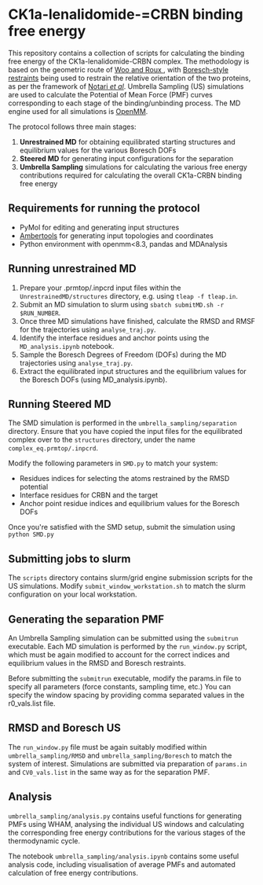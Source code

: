 # CK1a-lenalidomide-=CRBN binding free energy

This repository contains a collection of scripts for calculating the binding free energy of the CK1a-lenalidomide-CRBN complex. The methodology is based on the geometric route of [Woo and Roux ](https://www.pnas.org/doi/10.1073/pnas.0409005102), with [Boresch-style restraints](https://pubs.acs.org/doi/10.1021/jp0217839) being used to restrain the relative orientation of the two proteins, as per the framework of [Notari *et al*](https://pubs.acs.org/doi/10.1021/acs.jctc.4c01695). Umbrella Sampling (US) simulations are used to calculate the Potential of Mean Force (PMF) curves corresponding to each stage of the binding/unbinding process. The MD engine used for all simulations is [OpenMM](https://openmm.org/).

The protocol follows three main stages: 

1. **Unrestrained MD** for obtaining equilibrated starting structures and equilibrium values for the various Boresch DOFs
2. **Steered MD** for generating input configurations for the separation 
3. **Umbrella Sampling** simulations for calculating the various free energy contributions required for calculating the overall CK1a-CRBN binding free energy

## Requirements for running the protocol

- PyMol for editing and generating input structures
- [Ambertools](https://anaconda.org/conda-forge/ambertools) for generating input topologies and coordinates
- Python environment with openmm<8.3, pandas and MDAnalysis

## Running unrestrained MD

1. Prepare your .prmtop/.inpcrd input files within the ```UnrestrainedMD/structures``` directory,  e.g. using ```tleap -f tleap.in```.
2. Submit an MD simulation to slurm using ```sbatch submitMD.sh -r $RUN_NUMBER```.
3. Once three MD simulations have finished, calculate the RMSD and RMSF for the trajectories using ```analyse_traj.py```.
4. Identify the interface residues and anchor points using the ```MD_analysis.ipynb``` notebook.
5. Sample the Boresch Degrees of Freedom (DOFs) during the MD trajectories using ```analyse_traj.py```.
6. Extract the equilibrated input structures and the equilibrium values for the Boresch DOFs (using MD_analysis.ipynb).

## Running Steered MD

The SMD simulation is performed in the ```umbrella_sampling/separation``` directory.
Ensure that you have copied the input files for the equilibrated complex over to the ```structures``` directory, under the name ```complex_eq.prmtop/.inpcrd```. 

Modify the following parameters in ```SMD.py``` to match your system: 

- Residues indices for selecting the atoms restrained by the RMSD potential
- Interface residues for CRBN and the target
- Anchor point residue indices and equilibrium values for the Boresch DOFs

Once you're satisfied with the SMD setup, submit the simulation using ```python SMD.py```

## Submitting jobs to slurm

The ```scripts``` directory contains slurm/grid engine submission scripts for the US simulations. Modify ```submit_window_workstation.sh``` to match the slurm configuration on your local workstation. 

## Generating the separation PMF

An Umbrella Sampling simulation can be submitted using the ```submitrun``` executable. Each MD simulation is performed by the ```run_window.py``` script, which must be again modified to account for the correct indices and equilibrium values in the RMSD and Boresch restraints. 

Before submitting the ```submitrun``` executable, modify the params.in file to specify all parameters (force constants, sampling time, etc.) You can specify the window spacing by providing comma separated values in the r0_vals.list file. 

## RMSD and Boresch US

The ```run_window.py``` file must be again suitably modified within ```umbrella_sampling/RMSD``` and ```umbrella_sampling/Boresch``` to match the system of interest. Simulations are submitted via preparation of ```params.in``` and ```CV0_vals.list``` in the same way as for the separation PMF. 

## Analysis

```umbrella_sampling/analysis.py``` contains useful functions for generating PMFs using WHAM, analysing the individual US windows and calculating the corresponding free energy contributions for the various stages of the thermodynamic cycle.

The notebook ```umbrella_sampling/analysis.ipynb``` contains some useful analysis code, including visualisation of average PMFs and automated calculation of free energy contributions.


